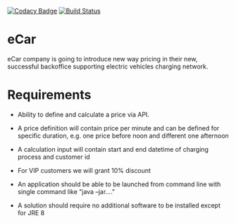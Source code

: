 [![Codacy Badge](https://api.codacy.com/project/badge/Grade/2cedb11dce3a4d04be2e48f002ca7b40)](https://app.codacy.com/app/sadelmichal/eCar?utm_source=github.com&utm_medium=referral&utm_content=sadelmichal/eCar&utm_campaign=Badge_Grade_Dashboard)
[![Build Status](https://travis-ci.com/sadelmichal/eCar.svg?branch=master)](https://travis-ci.com/sadelmichal/eCar)

# eCar

eCar company is going to introduce new way pricing in their new, successful backoffice supporting electric vehicles charging network. 

# Requirements

* Ability to define and calculate a price via API.  

* A price definition will contain price per minute and can be defined for specific duration, e.g. one price before noon and different one afternoon 

* A calculation input will contain start and end datetime of charging process and customer id 

* For VIP customers we will grant 10% discount 

* An application should be able to be launched from command line with single command like "java –jar...." 

* A solution should require no additional software to be installed except for JRE 8 

